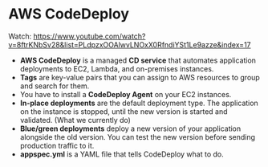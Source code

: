 # AWS CodeDeploy

Watch: https://www.youtube.com/watch?v=8ftrKNbSv28&list=PLdpzxOOAlwvLNOxX0RfndiYSt1Le9azze&index=17

- **AWS CodeDeploy** is a managed **CD service** that automates application deployments to EC2, Lambda, and on-premises instances.
- **Tags** are key-value pairs that you can assign to AWS resources to group and search for them.
- You have to install a **CodeDeploy Agent** on your EC2 instances.
- **In-place deployments** are the default deployment type. The application on the instance is stopped, until the new version is started and validated. (What we currently do)
- **Blue/green deployments** deploy a new version of your application alongside the old version. You can test the new version before sending production traffic to it.
- **appspec.yml** is a YAML file that tells CodeDeploy what to do.